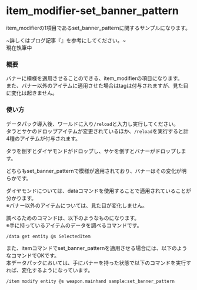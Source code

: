 # item_modifier-set_banner_pattern
item_modifierの1項目であるset_banner_patternに関するサンプルになります。

~詳しくはブログ記事『[]()』を参考にしてください。~<br>
現在執筆中

<h3>概要</h3>
バナーに模様を適用させることのできる、item_modifierの項目になります。<br>
また、バナー以外のアイテムに適用させた場合はtagは付与されますが、見た目に変化は起きません。

<h3>使い方</h3>

データパック導入後、ワールドに入り```/reload```と入力し実行してください。<br>
タラとサケのドロップアイテムが変更されているほか、```/reload```を実行すると計4種のアイテムが付与されます。

タラを倒すとダイヤモンドがドロップし、サケを倒すとバナーがドロップします。

どちらもset_banner_patternで模様が適用されており、バナーはその変化が明らかです。

ダイヤモンドについては、dataコマンドを使用することで適用されていることが分かります。<br>
※バナー以外のアイテムについては、見た目が変化しません。

調べるためのコマンドは、以下のようなものになります。<br>
※手に持っているアイテムのデータを調べるコマンドです。

```copy
/data get entity @s SelectedItem
```

また、itemコマンドでset_banner_patternを適用させる場合には、以下のようなコマンドでOKです。<br>
本データパックにおいては、手にバナーを持った状態で以下のコマンドを実行すれば、変化するようになっています。

```copy
/item modify entity @s weapon.mainhand sample:set_banner_pattern
```
